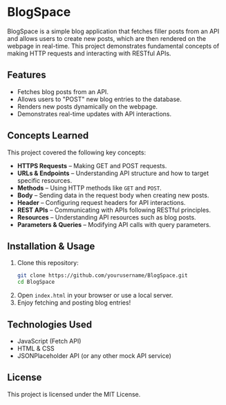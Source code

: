 # BlogSpace

BlogSpace is a simple blog application that fetches filler posts from an API and allows users to create new posts, which are then rendered on the webpage in real-time. This project demonstrates fundamental concepts of making HTTP requests and interacting with RESTful APIs.

## Features
- Fetches blog posts from an API.
- Allows users to "POST" new blog entries to the database.
- Renders new posts dynamically on the webpage.
- Demonstrates real-time updates with API interactions.

## Concepts Learned
This project covered the following key concepts:
- **HTTPS Requests** – Making GET and POST requests.
- **URLs & Endpoints** – Understanding API structure and how to target specific resources.
- **Methods** – Using HTTP methods like `GET` and `POST`.
- **Body** – Sending data in the request body when creating new posts.
- **Header** – Configuring request headers for API interactions.
- **REST APIs** – Communicating with APIs following RESTful principles.
- **Resources** – Understanding API resources such as blog posts.
- **Parameters & Queries** – Modifying API calls with query parameters.

## Installation & Usage
1. Clone this repository:
   ```sh
   git clone https://github.com/yourusername/BlogSpace.git
   cd BlogSpace
   ```
2. Open `index.html` in your browser or use a local server.
3. Enjoy fetching and posting blog entries!

## Technologies Used
- JavaScript (Fetch API)
- HTML & CSS
- JSONPlaceholder API (or any other mock API service)

## License
This project is licensed under the MIT License.
